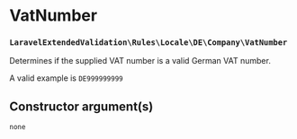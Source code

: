 # VatNumber
### `LaravelExtendedValidation\Rules\Locale\DE\Company\VatNumber`

Determines if the supplied VAT number is a valid German VAT number.

A valid example is `DE999999999`

## Constructor argument(s)

```php
none
```